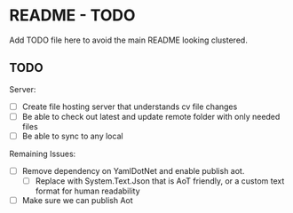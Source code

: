 # README - TODO

Add TODO file here to avoid the main README looking clustered.

## TODO

Server:

- [ ] Create file hosting server that understands cv file changes
- [ ] Be able to check out latest and update remote folder with only needed files
- [ ] Be able to sync to any local

Remaining Issues:

- [ ] Remove dependency on YamlDotNet and enable publish aot.
    - [ ] Replace with System.Text.Json that is AoT friendly, or a custom text format for human readability
- [ ] Make sure we can publish Aot